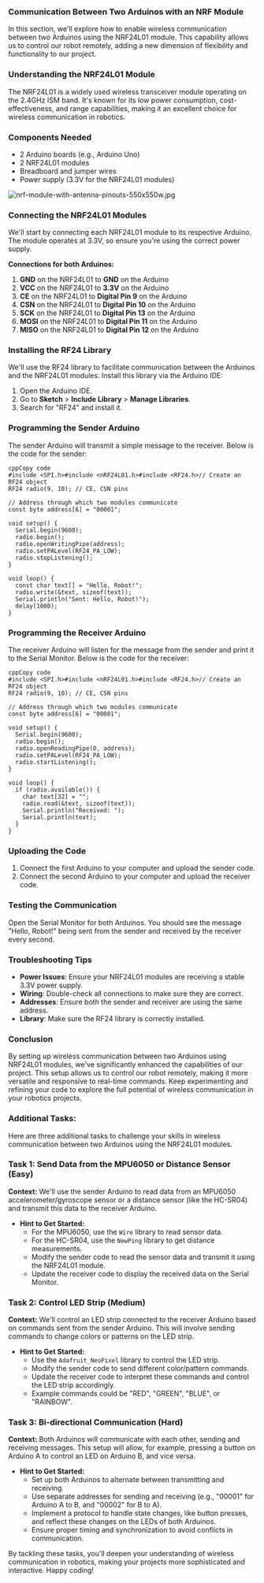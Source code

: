 ### Communication Between Two Arduinos with an NRF Module

In this section, we'll explore how to enable wireless communication between two Arduinos using the NRF24L01 module. This capability allows us to control our robot remotely, adding a new dimension of flexibility and functionality to our project.

### Understanding the NRF24L01 Module

The NRF24L01 is a widely used wireless transceiver module operating on the 2.4GHz ISM band. It's known for its low power consumption, cost-effectiveness, and range capabilities, making it an excellent choice for wireless communication in robotics.

### Components Needed

- 2 Arduino boards (e.g., Arduino Uno)
- 2 NRF24L01 modules
- Breadboard and jumper wires
- Power supply (3.3V for the NRF24L01 modules)

![nrf-module-with-antenna-pinouts-550x550w.jpg](https://prod-files-secure.s3.us-west-2.amazonaws.com/b333f334-e0e6-48d1-aedc-47ceea98427f/42d3d182-3db5-473b-86b5-e7b696e53a8b/nrf-module-with-antenna-pinouts-550x550w.jpg)

### Connecting the NRF24L01 Modules

We'll start by connecting each NRF24L01 module to its respective Arduino. The module operates at 3.3V, so ensure you're using the correct power supply.

**Connections for both Arduinos:**

1. **GND** on the NRF24L01 to **GND** on the Arduino
2. **VCC** on the NRF24L01 to **3.3V** on the Arduino
3. **CE** on the NRF24L01 to **Digital Pin 9** on the Arduino
4. **CSN** on the NRF24L01 to **Digital Pin 10** on the Arduino
5. **SCK** on the NRF24L01 to **Digital Pin 13** on the Arduino
6. **MOSI** on the NRF24L01 to **Digital Pin 11** on the Arduino
7. **MISO** on the NRF24L01 to **Digital Pin 12** on the Arduino

### Installing the RF24 Library

We'll use the RF24 library to facilitate communication between the Arduinos and the NRF24L01 modules. Install this library via the Arduino IDE:

1. Open the Arduino IDE.
2. Go to **Sketch** > **Include Library** > **Manage Libraries**.
3. Search for "RF24" and install it.

### Programming the Sender Arduino

The sender Arduino will transmit a simple message to the receiver. Below is the code for the sender:

```arduino
cppCopy code
#include <SPI.h>#include <nRF24L01.h>#include <RF24.h>// Create an RF24 object
RF24 radio(9, 10); // CE, CSN pins

// Address through which two modules communicate
const byte address[6] = "00001";

void setup() {
  Serial.begin(9600);
  radio.begin();
  radio.openWritingPipe(address);
  radio.setPALevel(RF24_PA_LOW);
  radio.stopListening();
}

void loop() {
  const char text[] = "Hello, Robot!";
  radio.write(&text, sizeof(text));
  Serial.println("Sent: Hello, Robot!");
  delay(1000);
}

```

### Programming the Receiver Arduino

The receiver Arduino will listen for the message from the sender and print it to the Serial Monitor. Below is the code for the receiver:

```arduino
cppCopy code
#include <SPI.h>#include <nRF24L01.h>#include <RF24.h>// Create an RF24 object
RF24 radio(9, 10); // CE, CSN pins

// Address through which two modules communicate
const byte address[6] = "00001";

void setup() {
  Serial.begin(9600);
  radio.begin();
  radio.openReadingPipe(0, address);
  radio.setPALevel(RF24_PA_LOW);
  radio.startListening();
}

void loop() {
  if (radio.available()) {
    char text[32] = "";
    radio.read(&text, sizeof(text));
    Serial.println("Received: ");
    Serial.println(text);
  }
}

```

### Uploading the Code

1. Connect the first Arduino to your computer and upload the sender code.
2. Connect the second Arduino to your computer and upload the receiver code.

### Testing the Communication

Open the Serial Monitor for both Arduinos. You should see the message "Hello, Robot!" being sent from the sender and received by the receiver every second.

### Troubleshooting Tips

- **Power Issues**: Ensure your NRF24L01 modules are receiving a stable 3.3V power supply.
- **Wiring**: Double-check all connections to make sure they are correct.
- **Addresses**: Ensure both the sender and receiver are using the same address.
- **Library**: Make sure the RF24 library is correctly installed.

### Conclusion

By setting up wireless communication between two Arduinos using NRF24L01 modules, we've significantly enhanced the capabilities of our project. This setup allows us to control our robot remotely, making it more versatile and responsive to real-time commands. Keep experimenting and refining your code to explore the full potential of wireless communication in your robotics projects.

### Additional Tasks:

Here are three additional tasks to challenge your skills in wireless communication between two Arduinos using the NRF24L01 modules.

### Task 1: Send Data from the MPU6050 or Distance Sensor (Easy)

**Context:**
We'll use the sender Arduino to read data from an MPU6050 accelerometer/gyroscope sensor or a distance sensor (like the HC-SR04) and transmit this data to the receiver Arduino.

- **Hint to Get Started:**
    - For the MPU6050, use the `Wire` library to read sensor data.
    - For the HC-SR04, use the `NewPing` library to get distance measurements.
    - Modify the sender code to read the sensor data and transmit it using the NRF24L01 module.
    - Update the receiver code to display the received data on the Serial Monitor.

### Task 2: Control LED Strip (Medium)

**Context:**
We'll control an LED strip connected to the receiver Arduino based on commands sent from the sender Arduino. This will involve sending commands to change colors or patterns on the LED strip.

- **Hint to Get Started:**
    - Use the `Adafruit_NeoPixel` library to control the LED strip.
    - Modify the sender code to send different color/pattern commands.
    - Update the receiver code to interpret these commands and control the LED strip accordingly.
    - Example commands could be "RED", "GREEN", "BLUE", or "RAINBOW".

### Task 3: Bi-directional Communication (Hard)

**Context:**
Both Arduinos will communicate with each other, sending and receiving messages. This setup will allow, for example, pressing a button on Arduino A to control an LED on Arduino B, and vice versa.

- **Hint to Get Started:**
    - Set up both Arduinos to alternate between transmitting and receiving.
    - Use separate addresses for sending and receiving (e.g., "00001" for Arduino A to B, and "00002" for B to A).
    - Implement a protocol to handle state changes, like button presses, and reflect these changes on the LEDs of both Arduinos.
    - Ensure proper timing and synchronization to avoid conflicts in communication.

By tackling these tasks, you'll deepen your understanding of wireless communication in robotics, making your projects more sophisticated and interactive. Happy coding!